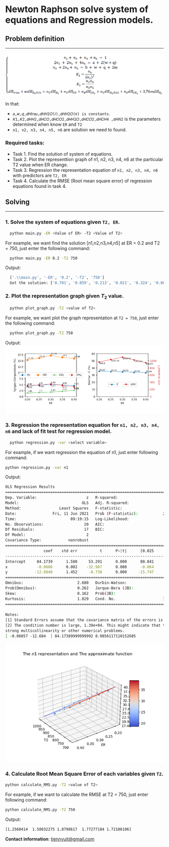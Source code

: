 # Newton Raphson solve system of equations and Regression models.

## Problem definition
----
![System of equations](images/system_equations.png)

In that:
- `𝑎,𝑤,𝑞,𝑑𝐻𝑡𝑟𝑎𝑢,𝑑𝐻𝐻2𝑂(𝑙),𝑑𝐻𝐻2𝑂(𝑘) is constants`.
- `𝐾1,𝐾2,𝑑𝐻𝐻2,𝑑𝐻𝐶𝑂,𝑑𝐻𝐶𝑂2,𝑑𝐻𝐻2𝑂,𝑑𝐻𝐶𝑂2,𝑑𝐻𝐶𝐻4 ,𝑑𝐻𝑁2` is the parameters determined when know `ER` and `T2`
- `n1, n2, n3, n4, n5, n6` are solution we need to found.

### Required tasks:
- Task 1. Find the solution of system of equations.
- Task 2. Plot the representtion graph of n1, n2, n3, n4, n6 at the particular T2 value when ER change.
- Task 3. Regression the representation equation of `n1, n2, n3, n4, n6` with predictors are `T2, ER`
- Task 4. Calculate the RMSE (Root mean square error) of regression equations found in task 4.

## Solving
-----
### 1. Solve the system of equations given ```T2, ER```.
```bash
  python main.py -ER <Value of ER> -T2 <Value of T2>
```
For example, we want find the solution [n1,n2,n3,n4,n5] at ER = 0.2 and T2 = 750, just enter the following command:
```bash
  python main.py -ER 0.2 -T2 750
```
Output:
```bash
  ['.\\main.py', '-ER', '0.2', '-T2', '750']
  Got the solution: ['0.701', '0.059', '0.213', '0.021', '0.324', '0.065']
```

### 2. Plot the representation graph given $T_2$ value.
```bash
  python plot_graph.py -T2 <value of T2>
```
For example, we want plot the graph representation at `T2 = 750`, just enter the following command:
```bash
  python plot_graph.py -T2 750
```
Output:
![Example plot graph](images/example_plot_graph.png)

### 3. Regression the representation equation for `n1, n2, n3, n4, n6` and lack of fit test for regression model.
```bash
  python regression.py -var <select variable>
  ```
  For example, if we want regression the equation of n1, just enter following command:
  ```bash
  python regression.py -var n1
  ```
  Output:
  ```bash
  OLS Regression Results
  ==============================================================================
  Dep. Variable:                      z   R-squared:                       0.986
  Model:                            OLS   Adj. R-squared:                  0.984
  Method:                 Least Squares   F-statistic:                     582.3
  Date:                Fri, 11 Jun 2021   Prob (F-statistic):           2.20e-16
  Time:                        09:19:15   Log-Likelihood:                -11.181
  No. Observations:                  20   AIC:                             28.36
  Df Residuals:                      17   BIC:                             31.35
  Df Model:                           2
  Covariance Type:            nonrobust
  ==============================================================================
                   coef    std err          t      P>|t|      [0.025      0.975]
  ------------------------------------------------------------------------------
  Intercept     84.1739      1.580     53.291      0.000      80.841      87.506
  x             -0.0606      0.002    -32.987      0.000      -0.064      -0.057
  y            -12.6840      1.452     -8.738      0.000     -15.747      -9.621
  ==============================================================================
  Omnibus:                        2.680   Durbin-Watson:                   1.932
  Prob(Omnibus):                  0.262   Jarque-Bera (JB):                1.230
  Skew:                           0.162   Prob(JB):                        0.541
  Kurtosis:                       1.829   Cond. No.                     1.39e+04
  ==============================================================================

  Notes:
  [1] Standard Errors assume that the covariance matrix of the errors is correctly specified.
  [2] The condition number is large, 1.39e+04. This might indicate that there are
  strong multicollinearity or other numerical problems.
  [ -0.06057 -12.684  ] 84.17389999999992 0.9856117110152685
```
![Example regression](images/example_regression.png)


### 4. Calculate Root Mean Square Error of each variables given `T2`.
```bash
python calculate_RMS.py -T2 <value of T2>
```
For example, if we want to calculate the RMSE at T2 = 750, just enter following command:
```bash
python calculate_RMS.py -T2 750
```
Output:
```bash
[1.2560414  1.58032275 1.8798617  1.77277184 1.72108106]
```


<b>Contact information</b>: tiennvuit@gmail.com
